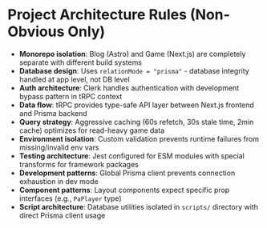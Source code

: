 # Project Architecture Rules (Non-Obvious Only)

- **Monorepo isolation**: Blog (Astro) and Game (Next.js) are completely separate with different build systems
- **Database design**: Uses `relationMode = "prisma"` - database integrity handled at app level, not DB level
- **Auth architecture**: Clerk handles authentication with development bypass pattern in tRPC context
- **Data flow**: tRPC provides type-safe API layer between Next.js frontend and Prisma backend
- **Query strategy**: Aggressive caching (60s refetch, 30s stale time, 2min cache) optimizes for read-heavy game data
- **Environment isolation**: Custom validation prevents runtime failures from missing/invalid env vars
- **Testing architecture**: Jest configured for ESM modules with special transforms for framework packages
- **Development patterns**: Global Prisma client prevents connection exhaustion in dev mode
- **Component patterns**: Layout components expect specific prop interfaces (e.g., `PaPlayer` type)
- **Script architecture**: Database utilities isolated in `scripts/` directory with direct Prisma client usage